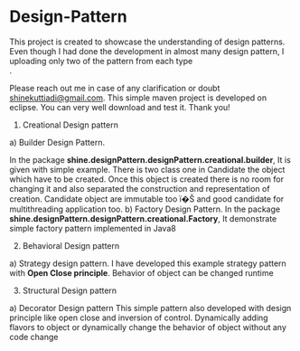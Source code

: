 # Design-Pattern

This project is created to showcase the understanding of design patterns. Even though I had done the development in almost many design pattern, I uploading only two of the pattern from each type <br>.

Please reach out me in case of any clarification or doubt shinekuttiadi@gmail.com.  This simple maven project is developed on eclipse. You can very well download and test it. Thank you!

1.	Creational Design pattern <br>

a)	Builder Design Pattern.

In the package <b>shine.designPattern.designPattern.creational.builder</b>,  It is given with simple example. There is two class one in Candidate the object which have to be created. Once this object is created there is no room for changing it and also separated the construction and representation of creation.  Candidate object are immutable too  ï�Š and good candidate for multithreading application too.
b) Factory Design Pattern.
In the package <b>shine.designPattern.designPattern.creational.Factory</b>, It demonstrate simple factory pattern implemented in Java8<br>

2.	Behavioral Design pattern <br>

a) Strategy design pattern.
I have developed this example strategy pattern with <b>Open Close principle</b>. Behavior of object can be changed runtime

3. Structural Design pattern <br> 

a) Decorator Design pattern 
This simple pattern also developed with design principle like open close and inversion of control. Dynamically adding flavors to object or dynamically change the behavior of object without any code change




